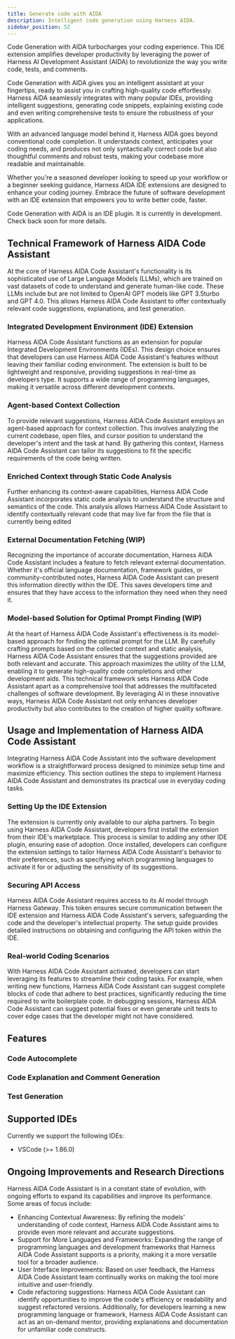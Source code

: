 ```yaml
---
title: Generate code with AIDA
description: Intelligent code generation using Harness AIDA.
sidebar_position: 52
---
```


Code Generation with AIDA turbocharges your coding experience. This IDE extension amplifies developer productivity by leveraging the power of Harness AI Development Assistant (AIDA) to revolutionize the way you write code, tests, and comments.

Code Generation with AIDA gives you an intelligent assistant at your fingertips, ready to assist you in crafting high-quality code effortlessly. Harness AIDA seamlessly integrates with many popular IDEs, providing intelligent suggestions, generating code snippets, explaining existing code and even writing comprehensive tests to ensure the robustness of your applications.

With an advanced language model behind it, Harness AIDA goes beyond conventional code completion. It understands context, anticipates your coding needs, and produces not only syntactically correct code but also thoughtful comments and robust tests, making your codebase more readable and maintainable.

Whether you're a seasoned developer looking to speed up your workflow or a beginner seeking guidance, Harness AIDA IDE extensions are designed to enhance your coding journey. Embrace the future of software development with an IDE extension that empowers you to write better code, faster.

Code Generation with AIDA is an IDE plugin. It is currently in development. Check back soon for more details.

## Technical Framework of Harness AIDA Code Assistant

At the core of Harness AIDA Code Assistant's functionality is its sophisticated use of Large Language Models (LLMs), which are trained on vast datasets of code to understand and generate human-like code. These LLMs include but are not limited to OpenAI GPT models like GPT 3.5turbo and GPT 4.0. This allows Harness AIDA Code Assistant to offer contextually relevant code suggestions, explanations, and test generation.

### Integrated Development Environment (IDE) Extension

Harness AIDA Code Assistant functions as an extension for popular Integrated Development Environments (IDEs). This design choice ensures that developers can use Harness AIDA Code Assistant's features without leaving their familiar coding environment. The extension is built to be lightweight and responsive, providing suggestions in real-time as developers type. It supports a wide range of programming languages, making it versatile across different development contexts.

### Agent-based Context Collection

To provide relevant suggestions, Harness AIDA Code Assistant employs an agent-based approach for context collection. This involves analyzing the current codebase, open files, and cursor position to understand the developer's intent and the task at hand. By gathering this context, Harness AIDA Code Assistant can tailor its suggestions to fit the specific requirements of the code being written.

### Enriched Context through Static Code Analysis

Further enhancing its context-aware capabilities, Harness AIDA Code Assistant incorporates static code analysis to understand the structure and semantics of the code. This analysis allows Harness AIDA Code Assistant to identify contextually relevant code that may live far from the file that is currently being edited

### External Documentation Fetching (WIP)

Recognizing the importance of accurate documentation, Harness AIDA Code Assistant includes a feature to fetch relevant external documentation. Whether it's official language documentation, framework guides, or community-contributed notes, Harness AIDA Code Assistant can present this information directly within the IDE. This saves developers time and ensures that they have access to the information they need when they need it.

### Model-based Solution for Optimal Prompt Finding (WIP)

At the heart of Harness AIDA Code Assistant's effectiveness is its model-based approach for finding the optimal prompt for the LLM. By carefully crafting prompts based on the collected context and static analysis, Harness AIDA Code Assistant ensures that the suggestions provided are both relevant and accurate. This approach maximizes the utility of the LLM, enabling it to generate high-quality code completions and other development aids.
This technical framework sets Harness AIDA Code Assistant apart as a comprehensive tool that addresses the multifaceted challenges of software development. By leveraging AI in these innovative ways, Harness AIDA Code Assistant not only enhances developer productivity but also contributes to the creation of higher quality software.

## Usage and Implementation of Harness AIDA Code Assistant

Integrating Harness AIDA Code Assistant into the software development workflow is a straightforward process designed to minimize setup time and maximize efficiency. This section outlines the steps to implement Harness AIDA Code Assistant and demonstrates its practical use in everyday coding tasks.

### Setting Up the IDE Extension

The extension is currently only available to our alpha partners. To begin using Harness AIDA Code Assistant, developers first install the extension from their IDE's marketplace. This process is similar to adding any other IDE plugin, ensuring ease of adoption. Once installed, developers can configure the extension settings to tailor Harness AIDA Code Assistant's behavior to their preferences, such as specifying which programming languages to activate it for or adjusting the sensitivity of its suggestions.

### Securing API Access

Harness AIDA Code Assistant requires access to its AI model through Harness Gateway. This token ensures secure communication between the IDE extension and Harness AIDA Code Assistant's servers, safeguarding the code and the developer's intellectual property. The setup guide provides detailed instructions on obtaining and configuring the API token within the IDE.

### Real-world Coding Scenarios

With Harness AIDA Code Assistant activated, developers can start leveraging its features to streamline their coding tasks. For example, when writing new functions, Harness AIDA Code Assistant can suggest complete blocks of code that adhere to best practices, significantly reducing the time required to write boilerplate code. In debugging sessions, Harness AIDA Code Assistant can suggest potential fixes or even generate unit tests to cover edge cases that the developer might not have considered.

## Features

### Code Autocomplete

<!-- Video:
./static/code_generation_demo.mov-->
<DocVideo src="./static/code_generation_demo.mov" />

### Code Explanation and Comment Generation

<!-- Video:
./static/comment_gen_demo.mov-->
<DocVideo src="./static/comment_gen_demo.mov" />

### Test Generation

<!-- Video:
./static/test_generation_demo.mov-->
<DocVideo src="./static/test_generation_demo.mov" />

## Supported IDEs

Currently we support the following IDEs:

- VSCode (>= 1.86.0)

## Ongoing Improvements and Research Directions

Harness AIDA Code Assistant is in a constant state of evolution, with ongoing efforts to expand its capabilities and improve its performance. Some areas of focus include:

- Enhancing Contextual Awareness: By refining the models' understanding of code context, Harness AIDA Code Assistant aims to provide even more relevant and accurate suggestions.
- Support for More Languages and Frameworks: Expanding the range of programming languages and development frameworks that Harness AIDA Code Assistant supports is a priority, making it a more versatile tool for a broader audience.
- User Interface Improvements: Based on user feedback, the Harness AIDA Code Assistant team continually works on making the tool more intuitive and user-friendly.
- Code refactoring suggestions: Harness AIDA Code Assistant can identify opportunities to improve the code's efficiency or readability and suggest refactored versions. Additionally, for developers learning a new programming language or framework, Harness AIDA Code Assistant can act as an on-demand mentor, providing explanations and documentation for unfamiliar code constructs.
